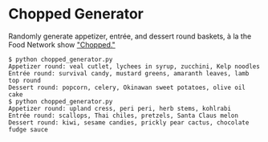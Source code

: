 Chopped Generator
=================

Randomly generate appetizer, entrée, and dessert round baskets, à la the Food Network show ["Chopped."](https://www.youtube.com/watch?v=_yYVTu2aoKI)

```
$ python chopped_generator.py
Appetizer round: veal cutlet, lychees in syrup, zucchini, Kelp noodles
Entrée round: survival candy, mustard greens, amaranth leaves, lamb top round
Dessert round: popcorn, celery, Okinawan sweet potatoes, olive oil cake
$ python chopped_generator.py
Appetizer round: upland cress, peri peri, herb stems, kohlrabi
Entrée round: scallops, Thai chiles, pretzels, Santa Claus melon
Dessert round: kiwi, sesame candies, prickly pear cactus, chocolate fudge sauce
```

